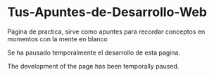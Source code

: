 # Tus-Apuntes-de-Desarrollo-Web
Página de practica, sirve como apuntes para recordar conceptos en momentos con la mente en blanco



Se ha pausado temporalmente el desarrollo de esta pagina.

The development of the page has been temporally paused.
